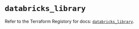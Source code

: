 # `databricks_library`

Refer to the Terraform Registory for docs: [`databricks_library`](https://registry.terraform.io/providers/databricks/databricks/1.25.1/docs/resources/library).
